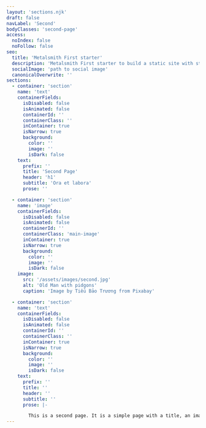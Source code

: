 ```yaml
---
layout: 'sections.njk'
draft: false
navLabel: 'Second'
bodyClasses: 'second-page'
access:
  noIndex: false
  noFollow: false
seo:
  title: 'Metalsmith First starter'
  description: 'Metalsmith First starter to build a static site with structured content'
  socialImage: 'path to social image'
  canonicalOverwrite: ''
sections:
  - container: 'section'
    name: 'text'
    containerFields:
      isDisabled: false
      isAnimated: false
      containerId: ''
      containerClass: ''
      inContainer: true
      isNarrow: true
      background:
        color: ''
        image: ''
        isDark: false
    text:
      prefix: ''
      title: 'Second Page'
      header: 'h1'
      subtitle: 'Ora et labora'
      prose: ''

  - container: 'section'
    name: 'image'
    containerFields:
      isDisabled: false
      isAnimated: false
      containerId: ''
      containerClass: 'main-image'
      inContainer: true
      isNarrow: true
      background:
        color: ''
        image: ''
        isDark: false
    image:
      src: '/assets/images/second.jpg'
      alt: 'Old Man with pidgons'
      caption: 'Image by Tiểu Bảo Trương from Pixabay'

  - container: 'section'
    name: 'text'
    containerFields:
      isDisabled: false
      isAnimated: false
      containerId: ''
      containerClass: ''
      inContainer: true
      isNarrow: true
      background:
        color: ''
        image: ''
        isDark: false
    text:
      prefix: ''
      title: ''
      header: ''
      subtitle: ''
      prose: |-

        This is a second page. It is a simple page with a title, an image, and some text. It is here to show of the SWUP page transitions and how the navigation works. Also, it is a good place to test the layout when using page sections. The third page is much simpler and has no sections.
---
```


